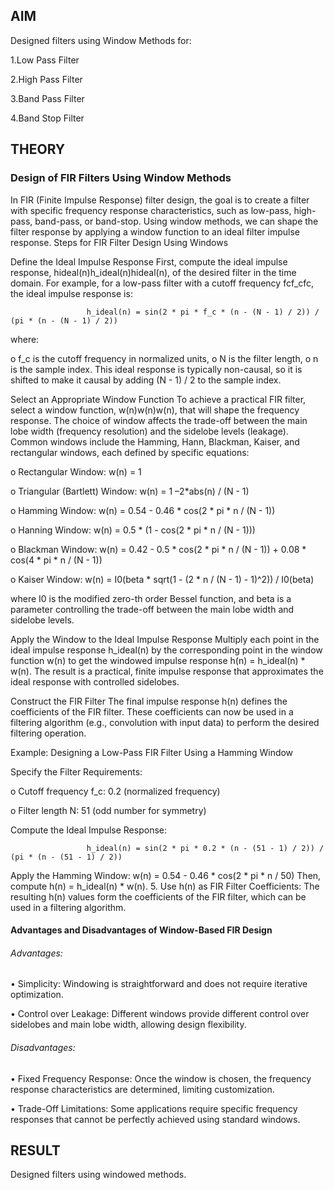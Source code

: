 ## AIM

Designed filters using Window Methods for:

1.Low Pass Filter

2.High Pass Filter

3.Band Pass Filter

4.Band Stop Filter

## THEORY

### Design of FIR Filters Using Window Methods

In FIR (Finite Impulse Response) filter design, the goal is to create a filter with specific frequency response characteristics, such as low-pass, high-pass, band-pass, or band-stop. Using window methods, we can shape the filter response by applying a window function to an ideal filter impulse response. Steps for FIR Filter Design Using Windows

Define the Ideal Impulse Response First, compute the ideal impulse response, hideal(n)h_ideal(n)hideal(n), of the desired filter in the time domain. For example, for a low-pass filter with a cutoff frequency fcf_cfc, the ideal impulse response is:

                     h_ideal(n) = sin(2 * pi * f_c * (n - (N - 1) / 2)) / (pi * (n - (N - 1) / 2))

where:

o f_c is the cutoff frequency in normalized units, o N is the filter length, o n is the sample index. This ideal response is typically non-causal, so it is shifted to make it causal by adding (N - 1) / 2 to the sample index.

Select an Appropriate Window Function To achieve a practical FIR filter, select a window function, w(n)w(n)w(n), that will shape the frequency response. The choice of window affects the trade-off between the main lobe width (frequency resolution) and the sidelobe levels (leakage). Common windows include the Hamming, Hann, Blackman, Kaiser, and rectangular windows, each defined by specific equations:

o Rectangular Window: w(n) = 1

o Triangular (Bartlett) Window: w(n) = 1 –2*abs(n) / (N - 1)

o Hamming Window: w(n) = 0.54 - 0.46 * cos(2 * pi * n / (N - 1))

o Hanning Window: w(n) = 0.5 * (1 - cos(2 * pi * n / (N - 1)))

o Blackman Window: w(n) = 0.42 - 0.5 * cos(2 * pi * n / (N - 1)) + 0.08 * cos(4 * pi * n / (N - 1))

o Kaiser Window: w(n) = I0(beta * sqrt(1 - (2 * n / (N - 1) - 1)^2)) / I0(beta)

where I0 is the modified zero-th order Bessel function, and beta is a parameter controlling the trade-off between the main lobe width and sidelobe levels.

Apply the Window to the Ideal Impulse Response Multiply each point in the ideal impulse response h_ideal(n) by the corresponding point in the window function w(n) to get the windowed impulse response h(n) = h_ideal(n) * w(n). The result is a practical, finite impulse response that approximates the ideal response with controlled sidelobes.

Construct the FIR Filter The final impulse response h(n) defines the coefficients of the FIR filter. These coefficients can now be used in a filtering algorithm (e.g., convolution with input data) to perform the desired filtering operation.

Example: Designing a Low-Pass FIR Filter Using a Hamming Window

Specify the Filter Requirements:

o Cutoff frequency f_c: 0.2 (normalized frequency)

o Filter length N: 51 (odd number for symmetry)

Compute the Ideal Impulse Response:

                     h_ideal(n) = sin(2 * pi * 0.2 * (n - (51 - 1) / 2)) / (pi * (n - (51 - 1) / 2))

Apply the Hamming Window:
w(n) = 0.54 - 0.46 * cos(2 * pi * n / 50) Then, compute h(n) = h_ideal(n) * w(n). 5. Use h(n) as FIR Filter Coefficients: The resulting h(n) values form the coefficients of the FIR filter, which can be used in a filtering algorithm.

#### Advantages and Disadvantages of Window-Based FIR Design

###### Advantages: 

• Simplicity: Windowing is straightforward and does not require iterative optimization. 

• Control over Leakage: Different windows provide different control over sidelobes and main lobe width, allowing design flexibility.

###### Disadvantages: 

• Fixed Frequency Response: Once the window is chosen, the frequency response characteristics are determined, limiting customization. 

• Trade-Off Limitations: Some applications require specific frequency responses that cannot be perfectly achieved using standard windows.

## RESULT

Designed filters using windowed methods.
